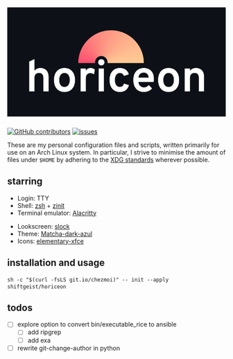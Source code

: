 # ![horiceon](.github/horiceon.png)

[![GitHub contributors][contrib_shield]][contrib]
[![issues][issues_shield]][issues]

These are my personal configuration files and scripts, written primarily for
use on an Arch Linux system. In particular, I strive to minimise the amount of
files under `$HOME` by adhering to the [XDG standards][xdg] wherever possible.

## starring

- Login: TTY
- Shell: [zsh][zsh] + [zinit][zinit]
- Terminal emulator: [Alacritty][alacritty]
<!-- - Interface Font: [Overpass][overpass] -->
- Lookscreen: [slock][slock]
- Theme: [Matcha-dark-azul][matcha]
- Icons: [elementary-xfce][elementary]

## installation and usage

```
sh -c "$(curl -fsLS git.io/chezmoi)" -- init --apply shiftgeist/horiceon
```

## todos

- [ ] explore option to convert bin/executable_rice to ansible
  - [ ] add ripgrep
  - [ ] add exa
- [ ] rewrite git-change-author in python

[alacritty]: https://github.com/alacritty/alacritty
[contrib_shield]: https://img.shields.io/github/contributors/shiftgeist/horiceon
[contrib]: https://github.com/shiftgeist/horiceon/graphs/contributors
[elementary]: https://github.com/shimmerproject/elementary-xfce
[issues_shield]: https://img.shields.io/github/issues/shiftgeist/horiceon
[issues]: https://github.com/shiftgeist/horiceon/issues
[matcha]: https://github.com/vinceliuice/Matcha-gtk-theme
[overpass]: https://github.com/RedHatOfficial/Overpass
[slock]: https://tools.suckless.org/slock/
[xdg]: https://specifications.freedesktop.org/basedir-spec/basedir-spec-latest.html
[zinit]: https://github.com/zdharma/zinit
[zsh]: https://github.com/zsh-users/zsh
